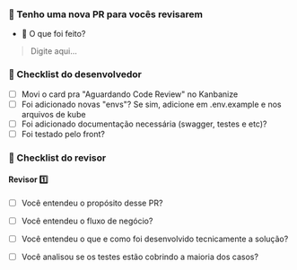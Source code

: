 ### 🔨 Tenho uma nova PR para vocês revisarem

- 🤔 O que foi feito?
> Digite aqui...

### 📗 Checklist do desenvolvedor

- [ ] Movi o card pra "Aguardando Code Review" no Kanbanize
- [ ] Foi adicionado novas "envs"? Se sim, adicione em .env.example e nos arquivos de kube
- [ ] Foi adicionado documentação necessária (swagger, testes e etc)?
- [ ] Foi testado pelo front?

### 👀 Checklist do revisor

#### Revisor 1️⃣

- [ ] Você entendeu o propósito desse PR?
- [ ] Você entendeu o fluxo de negócio?
- [ ] Você entendeu o que e como foi desenvolvido tecnicamente a solução?
- [ ] Você analisou se os testes estão cobrindo a maioria dos casos?

